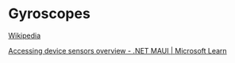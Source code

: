 # Gyroscopes
[Wikipedia](https://en.wikipedia.org/wiki/Gyroscope)

[Accessing device sensors overview - .NET MAUI | Microsoft Learn](https://learn.microsoft.com/en-us/dotnet/maui/platform-integration/device/sensors?tabs=windows#gyroscope)